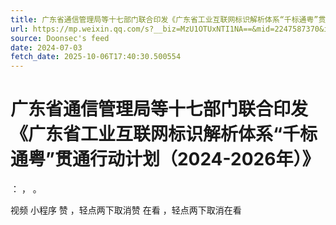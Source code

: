 ```yaml
---
title: 广东省通信管理局等十七部门联合印发《广东省工业互联网标识解析体系“千标通粤”贯通行动计划（2024-2026年）》
url: https://mp.weixin.qq.com/s?__biz=MzU1OTUxNTI1NA==&mid=2247587370&idx=1&sn=712f5010d0796ab9d1cb65e2a33c9abc
source: Doonsec's feed
date: 2024-07-03
fetch_date: 2025-10-06T17:40:30.500554
---
```


# 广东省通信管理局等十七部门联合印发《广东省工业互联网标识解析体系“千标通粤”贯通行动计划（2024-2026年）》

：
，
。

视频
小程序
赞
，轻点两下取消赞
在看
，轻点两下取消在看